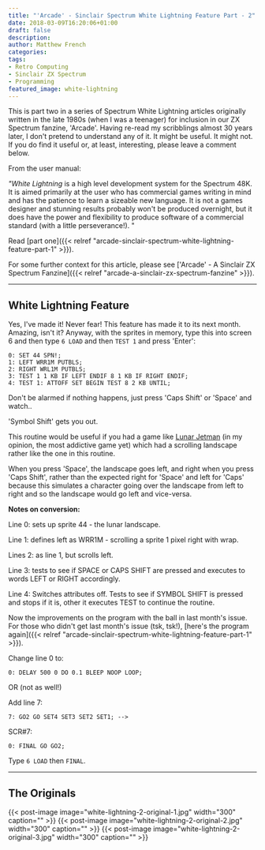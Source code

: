 ```yaml
---
title: "'Arcade' - Sinclair Spectrum White Lightning Feature Part - 2"
date: 2018-03-09T16:20:06+01:00
draft: false
description: 
author: Matthew French
categories:
tags:
- Retro Computing
- Sinclair ZX Spectrum
- Programming
featured_image: white-lightning
---
```


This is part two in a series of Spectrum White Lightning articles originally written in the late 1980s (when I was a teenager) for inclusion in our ZX Spectrum fanzine, 'Arcade'. Having re-read my scribblings almost 30 years later, I don't pretend to understand any of it. It might be useful. It might not. If you do find it useful or, at least, interesting, please leave a comment below.

<!--more-->

From the user manual:

_"White Lightning_ is a high level development system for the Spectrum 48K. It is aimed primarily at the user who has commercial games writing in mind and has the patience to learn a sizeable new language. It is not a games designer and stunning results probably won't be produced overnight, but it does have the power and flexibility to produce software of a commercial standard (with a little perseverance!). "

Read [part one]({{< relref "arcade-sinclair-spectrum-white-lightning-feature-part-1" >}}).

For some further context for this article, please see ['Arcade' - A Sinclair ZX Spectrum Fanzine]({{< relref "arcade-a-sinclair-zx-spectrum-fanzine" >}}).

---

## White Lightning Feature

Yes, I've made it! Never fear! This feature has made it to its next month. Amazing, isn't it? Anyway, with the sprites in memory, type this into screen 6 and then type `6 LOAD` and then `TEST 1` and press 'Enter':

```
0: SET 44 SPN!;
1: LEFT WRR1M PUTBLS;
2: RIGHT WRL1M PUTBLS;
3: TEST 1 1 KB IF LEFT ENDIF 8 1 KB IF RIGHT ENDIF;
4: TEST 1: ATTOFF SET BEGIN TEST 8 2 KB UNTIL;
```

Don't be alarmed if nothing happens, just press 'Caps Shift' or 'Space' and watch..

'Symbol Shift' gets you out.

This routine would be useful if you had a game like [Lunar Jetman](http://www.worldofspectrum.org/infoseekid.cgi?id=0009372) (in my opinion, the most addictive game yet) which had a scrolling landscape rather like the one in this routine.

When you press 'Space', the landscape goes left, and right when you press 'Caps Shift', rather than the expected right for 'Space' and left for 'Caps' because this simulates a character going over the landscape from left to right and so the landscape would go left and vice-versa.

**Notes on conversion:**

Line 0: sets up sprite 44 - the lunar landscape.

Line 1: defines left as WRR1M - scrolling a sprite 1 pixel right with wrap.

Lines 2: as line 1, but scrolls left.

Line 3: tests to see if SPACE or CAPS SHIFT are pressed and executes to words LEFT or RIGHT accordingly.

Line 4: Switches attributes off. Tests to see if SYMBOL SHIFT is pressed and stops if it is, other it executes TEST to continue the routine.

Now the improvements on the program with the ball in last month's issue. For those who didn't get last month's issue (tsk, tsk!), [here's the program again]({{< relref "arcade-sinclair-spectrum-white-lightning-feature-part-1" >}}).

Change line 0 to:

```
0: DELAY 500 0 DO 0.1 BLEEP NOOP LOOP;
```

OR (not as well!)

Add line 7:

```
7: GO2 GO SET4 SET3 SET2 SET1; -->
```

SCR#7:

```
0: FINAL GO GO2;
```

Type `6 LOAD` then `FINAL`.

---

## The Originals

{{< post-image image="white-lightning-2-original-1.jpg" width="300" caption="" >}}
{{< post-image image="white-lightning-2-original-2.jpg" width="300" caption="" >}}
{{< post-image image="white-lightning-2-original-3.jpg" width="300" caption="" >}}